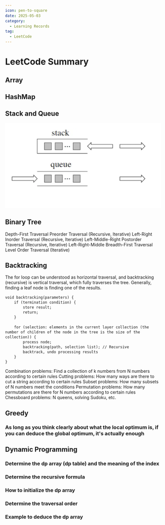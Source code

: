 ```yaml
---
icon: pen-to-square
date: 2025-05-03
category:
  - Learning Records
tag:
  - LeetCode
---
```


# LeetCode Summary


## Array
## HashMap
## Stack and Queue
![Stack and Queue](./stack_and_queue.png)
## Binary Tree
Depth-First Traversal
Preorder Traversal (Recursive, Iterative) Left-Right
Inorder Traversal (Recursive, Iterative) Left-Middle-Right
Postorder Traversal (Recursive, Iterative) Left-Right-Middle
Breadth-First Traversal
Level Order Traversal (Iterative)
## Backtracking
The for loop can be understood as horizontal traversal, and backtracking (recursive) is vertical traversal, which fully traverses the tree. Generally, finding a leaf node is finding one of the results.
```
void backtracking(parameters) {
    if (termination condition) {
        store result;
        return;
    }

    for (selection: elements in the current layer collection (the number of children of the node in the tree is the size of the collection)) {
        process node;
        backtracking(path, selection list); // Recursive
        backtrack, undo processing results
    }
}
```

Combination problems: Find a collection of k numbers from N numbers according to certain rules
Cutting problems: How many ways are there to cut a string according to certain rules
Subset problems: How many subsets of N numbers meet the conditions
Permutation problems: How many permutations are there for N numbers according to certain rules
Chessboard problems: N queens, solving Sudoku, etc.

## Greedy
### As long as you think clearly about what the local optimum is, if you can deduce the global optimum, it's actually enough

## Dynamic Programming
### Determine the dp array (dp table) and the meaning of the index
### Determine the recursive formula
### How to initialize the dp array
### Determine the traversal order
### Example to deduce the dp array

